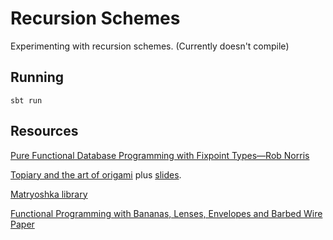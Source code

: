 # Recursion Schemes

Experimenting with recursion schemes. (Currently doesn't compile)

## Running

```
sbt run
```

## Resources
[Pure Functional Database Programming with Fixpoint Types—Rob Norris](https://www.youtube.com/watch?v=7xSfLPD6tiQ)

[Topiary and the art of origami](https://skillsmatter.com/skillscasts/10959-topiary-and-the-art-of-origami) plus
[slides](http://slides.com/zainabali_/topiary_and_the_art_of_origami#/0/16).

[Matryoshka library](https://github.com/slamdata/matryoshka)

[Functional Programming with Bananas, Lenses, Envelopes and Barbed Wire Paper](http://citeseerx.ist.psu.edu/viewdoc/summary?doi=10.1.1.41.125)
